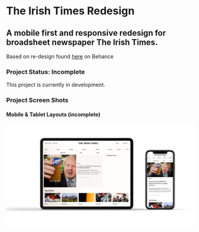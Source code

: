 # The Irish Times Redesign
## A mobile first and responsive redesign for broadsheet newspaper The Irish Times.

Based on re-design found [here](https://www.behance.net/gallery/87075991/The-Irish-Times-News-portal-redesign-concept?tracking_source=curated_tools) on Behance




### Project Status: Incomplete

This project is currently in development.

### Project Screen Shots

#### Mobile & Tablet Layouts (incomplete)

<img src="https://github.com/fsuffieldcode/the-irish-times/blob/master/irish-times-responsive-mockup.jpg" alt="screenshot of mobile and layout layouts" width="750px">
